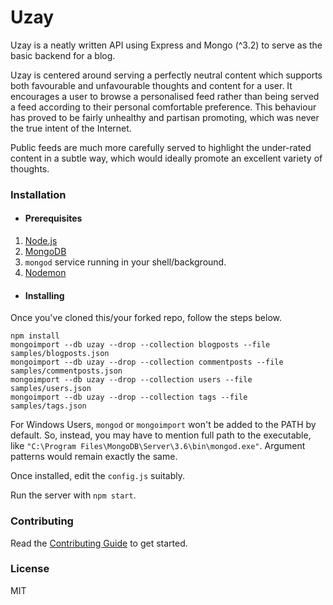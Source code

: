 # Uzay

Uzay is a neatly written API using Express and Mongo (^3.2) to serve as the basic backend for a blog.

Uzay is centered around serving a perfectly neutral content which supports both favourable and unfavourable thoughts and content for a user. It encourages a user to browse a personalised feed rather than being served a feed according to their personal comfortable preference. This behaviour has proved to be fairly unhealthy and partisan promoting, which was never the true intent of the Internet.

Public feeds are much more carefully served to highlight the under-rated content in a subtle way, which would ideally promote an excellent variety of thoughts.

### Installation

* #### Prerequisites

1. [Node.js](https://nodejs.org/en/download/)
2. [MongoDB](https://docs.mongodb.com/manual/installation/)
3. `mongod` service running in your shell/background.
4. [Nodemon](https://www.npmjs.com/package/nodemon)

* #### Installing

Once you've cloned this/your forked repo, follow the steps below.

```
npm install
mongoimport --db uzay --drop --collection blogposts --file samples/blogposts.json
mongoimport --db uzay --drop --collection commentposts --file samples/commentposts.json
mongoimport --db uzay --drop --collection users --file samples/users.json
mongoimport --db uzay --drop --collection tags --file samples/tags.json
```

For Windows Users, `mongod` or `mongoimport` won't be added to the PATH by default. So, instead, you may have to mention full path to the executable, like `"C:\Program Files\MongoDB\Server\3.6\bin\mongod.exe"`. Argument patterns would remain exactly the same.

Once installed, edit the ```config.js``` suitably. 

Run the server with ```npm start```.

### Contributing

Read the [Contributing Guide](./CONTRIBUTING.md) to get started.

### License

MIT